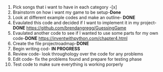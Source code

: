 1. Pick songs that i want to have in each category -[x]
2. Brainstorm on how i want my game to be setup-**Done**
3. Look at different example codes and make an outline- **DONE** 
4. Evaulated this code and decided if I want to implement it in my project- **DONE**
https://github.com/brendangregg/GuessingGame
5. Evaulated another code to see if I wanted to use some parts for my own code-**DONE**
https://inventwithpython.com/chapter4.html
6. Create the file projectroadmap-**DONE**
7. Begin writing cod- **IN PROGRESS**
8. Review code- look throughology over the code for any problems 
9. Edit code- fix the problems found and prepare for testing phase
10. Test code to make sure everything is working porperly
